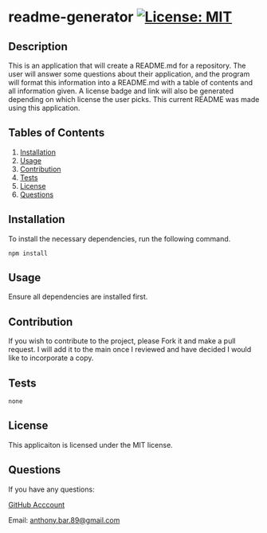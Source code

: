
  # readme-generator [![License: MIT](https://img.shields.io/badge/License-MIT-yellow.svg)](https://opensource.org/licenses/MIT)
  ## Description
  This is an application that will create a README.md for a repository. The user will answer some questions about their application, and the program will format this information into a README.md with a table of contents and all information given. A license badge and link will also be generated depending on which license the user picks. This current README was made using this application.
  ## Tables of Contents
  1. [Installation](#installation)
  2. [Usage](#usage)
  3. [Contribution](#contribution)
  4. [Tests](#tests)
  5. [License](#license)
  6. [Questions](#questions)
  ## Installation
  To install the necessary dependencies, run the following command.
  ```
  npm install
  ```
  ## Usage
  Ensure all dependencies are installed first. 
  ## Contribution
  If you wish to contribute to the project, please Fork it and make a pull request. I will add it to the main once I reviewed and have decided I would like to incorporate a copy.
  ## Tests
  ```
  none
  ```
  ## License 
  This applicaiton is licensed under the MIT license.
  ## Questions
  If you have any questions:

  [GitHub Acccount](https://github.com/abarragan89)

  Email: anthony.bar.89@gmail.com

